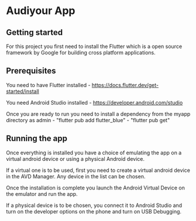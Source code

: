 # Audiyour App

## Getting started

For this project you first need to install the Flutter which is a open source framework
by Google for building cross platform applications.

## Prerequisites

You need to have Flutter installed
    - https://docs.flutter.dev/get-started/install

You need Android Studio installed
    - https://developer.android.com/studio

Once you are ready to run you need to install a dependency from the myapp directory as admin
    - "flutter pub add flutter_blue"
    - "flutter pub get"

## Running the app

Once everything is installed you have a choice of emulating the app on a virtual android
device or using a physical Android device.

If a virtual one is to be used, first you need to create a virtual android device in the 
AVD Manager. Any device in the list can be chosen.

Once the installation is complete you launch the Android Virtual Device on the emulator
and run the app.

If a physical device is to be chosen, you connect it to Android Studio and turn on the
developer options on the phone and turn on USB Debugging.

